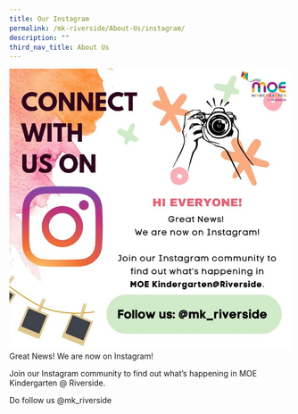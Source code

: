 ```yaml
---
title: Our Instagram
permalink: /mk-riverside/About-Us/instagram/
description: ""
third_nav_title: About Us
---
```

![](/images/MK%20Instagram%202023.jpg)
Great News! We are now on Instagram!  
  
Join our Instagram community to find out what’s happening in MOE Kindergarten @ Riverside.  
  
Do follow us @mk\_riverside